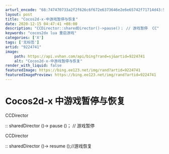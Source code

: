 ```yaml
---
arturl_encode: "68:747470733a2f2f626c6f672e6373646e2e6e65742f71714d43:592f61727469636c652f64657461696c732f39323234373431"
layout: post
title: "Cocos2d-x-中游戏暂停与恢复"
date: 2020-12-15 04:47:41 +08:00
description: "CCDirector::sharedDirector()->pause()； // 游戏暂停  CC"
keywords: "cocos2dx lua 重启游戏"
categories: ['X']
tags: ['无标签']
artid: "9224741"
image:
    path: https://api.vvhan.com/api/bing?rand=sj&artid=9224741
    alt: "Cocos2d-x-中游戏暂停与恢复"
render_with_liquid: false
featuredImage: https://bing.ee123.net/img/rand?artid=9224741
featuredImagePreview: https://bing.ee123.net/img/rand?artid=9224741
---
```


# Cocos2d-x 中游戏暂停与恢复

CCDirector

::
sharedDirector
()->
pause
()； // 游戏暂停

CCDirector

::
sharedDirector
()->
resume
();//游戏恢复